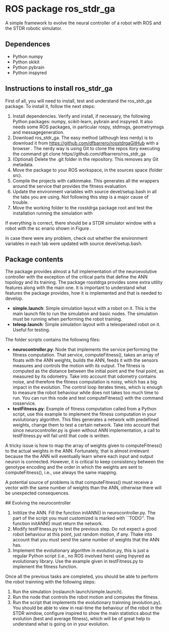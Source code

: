 # ROS package ros_stdr_ga
A simple framework to evolve the neural controller of a robot with ROS and the STDR robotic simulator.

## Dependences 
* Python numpy
* Python skikit
* Python pybrain
* Python inspyred

## Instructions to install ros_stdr_ga
First of all, you will need to install, test and understand the ros_stdr_ga package. To install it, follow the next steps:

1. Install dependencies. Verify and install, if necessary, the following Python packages: numpy, scikit-learn, pybrain and inspyred. It also needs some ROS packages, in particular rospy, stdmsgs, geometrymsgs and messagegeneration.
2. Download ros_stdr_ga. The easy method (although less nerdy) is to download it from https://github.com/dfbarrero/rosstdrgaGitHub with a browser . The nerdy way is using Git to clone the repos itory executing the command git clone https//github.com/dfbarrero/ros_stdr_ga
3. (Optional) Delete the .git folder in the repository. This removes any Git metadata.
4. Move the package to your ROS workspace, in the sources space (folder src).
5. Compile the projects with catkinmake. This generates all the wrappers around the service that provides the fitness evaluation.
6. Update the environment variables with source devel/setup.bash in all the tabs you are using. Not following this step is a major cause of trouble.
7. Move the working folder to the rosstdrga package root and test the installation running the simulation with

If everything is correct, there should be a STDR simulator window with a robot with the sc
enario shown in Figure .

In case there were any problem, check out whether the environment variables in each tab were updated with source devel/setup.bash.

## Package contents
The package provides almost a full implementation of the neuroevolutive controller with the exception of the critical parts that define the ANN topology and its training. The package rosstdrga provides some extra utility features along with the main one. It is important to understand what features the package provides, how it is implemented and that is needed to develop.

* **simple.launch**: Simple simulation layout with a robot on it. This is the main launch file to run the simulation and basic nodes. The simulation must be running when performing the robot training.
* **teleop.launch**: Simple simulation layout with a teleoperated robot on it. Useful for testing.

The folder scripts contains the following files:

* **neurocontroller.py**: Node that implements the service performing the fitness computation. That service, computeFitness(), takes an array of floats with the ANN weights, builds the ANN, feeds it with the sensors measures and controls the motion with its output. The fitness is computed as the distance between the initial point and the final point, as measured by its odometry. Take into account that odometry contains noise, and therefore the fitness computation is noisy, which has a big impact in the evolution. The control loop iterates  times, which is enough to measure the robot behaviour while does not takes too much time to run. You can run this node and test computeFitness() with the command rosservice.
* **testFitness.py**: Example of fitness computation called from a Python script, use this example to implement the fitness computation in your evolutionary algorithm. This files generates a network with predefined weights, change them to test a certain network. Take into account that since neurocontroller.py is given without ANN implementation, a call to testFitness.py will fail until that code is written.

A tricky issue is how to map the array of weights given to computeFitness() to the actual weights in the ANN. Fortunately, that is almost irrelevant because the the ANN will eventually learn where each input and output neuron is connected. However, it is critical to keep consistency between the genotype encoding and the order in which the weights are sent to computeFitness(), i.e., use always the same mapping.

A potential source of problems is that computeFitness() must receive a vector with the same number of weights than the ANN, otherwise there will be unexpected consequences.

## Evolving the neurocontroller

1. Initilize the ANN. Fill the function initANN() in neurocontroller.py. The part of the script you must customized is marked with ``TODO''. The function initANN() must return the network.
2. Modify testFitness.py to test the previous step. Do not expect a good robot behaviour at this point, just random motion, if any. Thake into account that you must send the same number of weights that the ANN has.
3. Implement the evolutionary algorithm in evolution.py, this is just a regular Python script (i.e., no ROS involved here) using Inpyred as evolutionary library. Use the example given in testFitness.py to implement the fitness function.

Once all the previous tasks are completed, you should be able to perform the robot trainning with the following steps:

1. Run the simulation (roslaunch launch/simple.launch).
2. Run the node that controls the robot motion and computes the fitness.
3. Run the script that implements the evolutionary trainning (evolution.py). You should be able to view in real-time the behaviour of the robot in the STDR window, configure inspired to show the main statistics about the evolution (best and average fitness), which will be of great help to understand what is going on in your evolution.

